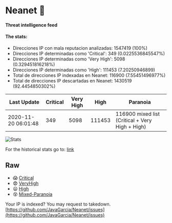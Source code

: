 # Neanet :hocho:
#### Threat intelligence feed
#### The stats:

- Direcciones IP con mala reputacion analizadas: 1547419 (100%)
- Direcciones IP determinadas como 'Critical':  349 (0.0225536845547%)
- Direcciones IP determinadas como 'Very High':  5098 (0.329451816218%)
- Direcciones IP determinadas como 'High':  111453 (7.20250946899)
- Total de direcciones IP indexadas en Neanet:  116900 (7.55451496977%)
- Total de direcciones IP descartadas en Neanet:  1430519 (92.4454850302%)

| Last Update | Critical | Very High | High | Paranoia |
| --- | --- | --- | --- | --- |
| 2020-11-20 06:01:48 | 349 | 5098 | 111453 | 116900 mixed list (Critical + Very High + High)|

![Stats](https://docs.google.com/spreadsheets/d/e/2PACX-1vSnaNMIXVabIpDJjufMlzH7poXnshF3mgd8Is1g9ytUEzVsP5my4Trn8f-xkoLLQ38xpL3HtmUexLo6/pubchart?oid=501124687&format=image)

For the historical stats go to: [link](/stats.csv)
## Raw
- :scream: [Critical](https://raw.githubusercontent.com/JavaGarcia/Neanet/master/blacklists/neanet_critical.txt)
- :fearful: [VeryHigh](https://raw.githubusercontent.com/JavaGarcia/Neanet/master/blacklists/neanet_veryHigh.txtt)
- :frowning: [High](https://raw.githubusercontent.com/JavaGarcia/Neanet/master/blacklists/neanet_high.txt)
- :dizzy_face: [Mixed-Paranoia](https://raw.githubusercontent.com/JavaGarcia/Neanet/master/blacklists/neanet_all.txt)


Your IP is indexed? You may request to takedown. [https://github.com/JavaGarcia/Neanet/issues](https://github.com/JavaGarcia/Neanet/issues)
































































































































































































































































































































































































































































































































































































































































































































































































































































































































































































































































































































































































































































































































































































































































































































































































































































































































































































































































































































































































































































































































































































































































































































































